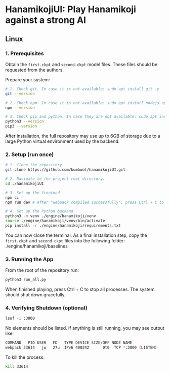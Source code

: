 # HanamikojiUI: Play Hanamikoji against a strong AI

## Linux

### 1. Prerequisites
Obtain the `first.ckpt` and `second.ckpt` model files. These files should be requested from the authors.

Prepare your system:
```bash
# 1. Check git. In case it is not available: sudo apt install git -y
git --version 

# 2. Check npm. In case it is not available: sudo apt install nodejs npm -y
npm --version

# 3. Check pip and python. In case they are not available: sudo apt install python3 python3-pip -y
python3 --version
pip3 --version
```

After installation, the full repository may use up to 6GB of storage due to a large Python virtual environment used by
the backend.

### 2. Setup (run once)

```bash
# 1. Clone the repository
git clone https://github.com/kumbwol/hanamikojiUI.git

# 2. Navigate to the project root directory.
cd ./hanamikojiUI

# 3. Set up the frontend
npm ci
npm run dev # After "webpack compiled successfully", press Ctrl + C to stop the dev server

# 4. Set up the Python backend
python3 -m venv ./engine/hanamikoji/venv
source ./engine/hanamikoji/venv/bin/activate
pip install -r ./engine/hanamikoji/requirements.txt
```

You can now close the terminal. As a final installation step, copy the `first.ckpt` and `second.ckpt` files into the following folder:  
./engine/hanamikoji/baselines

### 3. Running the App

From the root of the repository run:

```bash
python3 run_all.py
```

When finished playing, press Ctrl + C to stop all processes. The system should shut down gracefully.

### 4. Verifying Shutdown (optional)

```bash
lsof -i :3000
```

No elements should be listed.
If anything is still running, you may see output like:

```bash
COMMAND   PID USER   FD   TYPE DEVICE SIZE/OFF NODE NAME
webpack 33614   jw   27u  IPv6 400242      0t0  TCP *:3000 (LISTEN)
```

To kill the process:

```bash
kill 33614
```

